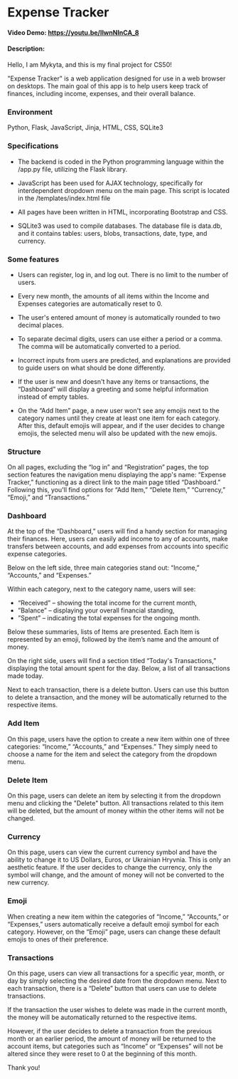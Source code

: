 # Expense Tracker
#### Video Demo:  https://youtu.be/IIwnNInCA_8
#### Description:

Hello, I am Mykyta, and this is my final project for CS50!

"Expense Tracker" is a web application designed for use in a web browser on desktops. The main goal of this app is to help users keep track of finances, including income, expenses, and their overall balance.

### Environment
Python, Flask, JavaScript, Jinja, HTML, CSS, SQLite3

### Specifications
* The backend is coded in the Python programming language within the /app.py file, utilizing the Flask library.

* JavaScript has been used for AJAX technology, specifically for interdependent dropdown menu on the main page. This script is located in the /templates/index.html file

* All pages have been written in HTML, incorporating Bootstrap and CSS.

* SQLite3 was used to compile databases. The database file is data.db, and it contains tables: users, blobs, transactions, date, type, and currency.

### Some features
* Users can register, log in, and log out. There is no limit to the number of users.

* Every new month, the amounts of all items within the Income and Expenses categories are automatically reset to 0.

* The user's entered amount of money is automatically rounded to two decimal places.

* To separate decimal digits, users can use either a period or a comma. The comma will be automatically converted to a period.

* Incorrect inputs from users are predicted, and explanations are provided to guide users on what should be done differently.

* If the user is new and doesn't have any items or transactions, the “Dashboard” will display a greeting and some helpful information instead of empty tables.

* On the “Add Item” page, a new user won't see any emojis next to the category names until they create at least one item for each category. After this, default emojis will appear, and if the user decides to change emojis, the selected menu will also be updated with the new emojis.

### Structure
On all pages, excluding the “log in” and “Registration” pages, the top section features the navigation menu displaying the app's name: “Expense Tracker,” functioning as a direct link to the main page titled “Dashboard.” Following this, you'll find options for “Add Item,” “Delete Item,” “Currency,” “Emoji,” and “Transactions.”

### Dashboard
At the top of the “Dashboard,” users will find a handy section for managing their finances. Here, users can easily add income to any of accounts, make transfers between accounts, and add expenses from accounts into specific expense categories.

Below on the left side, three main categories stand out: “Income,” “Accounts,” and “Expenses.”

Within each category, next to the category name, users will see:
* “Received” – showing the total income for the current month,
* ”Balance” – displaying your overall financial standing,
* ”Spent” – indicating the total expenses for the ongoing month.

Below these summaries, lists of Items are presented. Each Item is represented by an emoji, followed by the item’s name and the amount of money.

On the right side, users will find a section titled “Today's Transactions,” displaying the total amount spent for the day. Below, a list of all transactions made today.

Next to each transaction, there is a delete button. Users can use this button to delete a transaction, and the money will be automatically returned to the respective items.

### Add Item
On this page, users have the option to create a new item within one of three categories: “Income,” “Accounts,” and “Expenses.” They simply need to choose a name for the item and select the category from the dropdown menu.

### Delete Item
On this page, users can delete an item by selecting it from the dropdown menu and clicking the "Delete" button. All transactions related to this item will be deleted, but the amount of money within the other items will not be changed.

### Currency
On this page, users can view the current currency symbol and have the ability to change it to US Dollars, Euros, or Ukrainian Hryvnia. This is only an aesthetic feature. If the user decides to change the currency, only the symbol will change, and the amount of money will not be converted to the new currency.

### Emoji
When creating a new item within the categories of “Income,” “Accounts,” or “Expenses,” users automatically receive a default emoji symbol for each category. However, on the “Emoji” page, users can change these default emojis to ones of their preference.

### Transactions
On this page, users can view all transactions for a specific year, month, or day by simply selecting the desired date from the dropdown menu. Next to each transaction, there is a “Delete” button that users can use to delete transactions.

If the transaction the user wishes to delete was made in the current month, the money will be automatically returned to the respective items.

However, if the user decides to delete a transaction from the previous month or an earlier period, the amount of money will be returned to the account items, but categories such as “Income” or “Expenses” will not be altered since they were reset to 0 at the beginning of this month.

Thank you!
